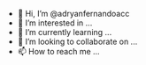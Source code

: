 - 👋 Hi, I’m @adryanfernandoacc
- 👀 I’m interested in ...
- 🌱 I’m currently learning ...
- 💞️ I’m looking to collaborate on ...
- 📫 How to reach me ...

<!---
adryanfernandoacc/adryanfernandoacc is a ✨ special ✨ repository because its `README.md` (this file) appears on your GitHub profile.
You can click the Preview link to take a look at your changes.
--->
